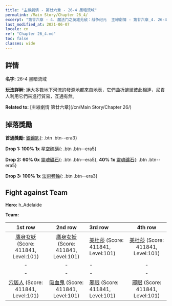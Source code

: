```yaml
---
title: "主線劇情 - 第廿六章 - 26-4 黑暗流域"
permalink: /Main Story/Chapter 26_4/
excerpt: "第廿六章 - 4. 魔法门之英雄无敌：战争纪元  主線劇情 - 第廿六章_4. 26-4 黑暗流域"
last_modified_at: 2021-06-07
locale: cn
ref: "Chapter 26_4.md"
toc: false
classes: wide
---
```


## 詳情

 **名字:** 26-4 黑暗流域

 **玩法詳解:** 絕大多數地下河流的發源地都來自地表，它們曲折蜿蜒彼此相連，尼貢人利用它們來進行貿易，互通有無。

 **Related to:** [主線劇情 第廿六章](/cn/Main Story/Chapter 26/)

## 掉落獎勵

 **首通獎勵:** [銀鑰匙](/cn/Items/con_693/){: .btn .btn--era3}

 **Drop 1:** **100% 1x** [星空硫磺](/cn/Items/mat_92/){: .btn .btn--era5}

 **Drop 2:** **60% 0x** [靈魂礦石](/cn/Items/mat_82/){: .btn .btn--era5}, **40% 1x** [靈魂礦石](/cn/Items/mat_82/){: .btn .btn--era5}

 **Drop 3:** **100% 1x** [法術卷軸](/cn/Items/con_694/){: .btn .btn--era3}


## Fight against Team
 **Hero:** h_Adelaide

 **Team:**


  | 1st row | 2nd row | 3rd row | 4th row |
  |:----:|:----:|:----|:----:|
  | [鷹身女妖](/cn/units/Harpy/) (Score: 411841, Level:101)  | [鷹身女妖](/cn/units/Harpy/) (Score: 411841, Level:101)  | [美杜莎](/cn/units/Medusa/) (Score: 411841, Level:101)  | [美杜莎](/cn/units/Medusa/) (Score: 411841, Level:101)  |
  | - | - | - | - |
  | - | - | - | - |
  | [穴居人](/cn/units/Troglodyte/) (Score: 411841, Level:101)  | [吸血鬼](/cn/units/Vampire/) (Score: 411841, Level:101)  | [邪眼](/cn/units/Beholder/) (Score: 411841, Level:101)  | [邪眼](/cn/units/Beholder/) (Score: 411841, Level:101)  |


